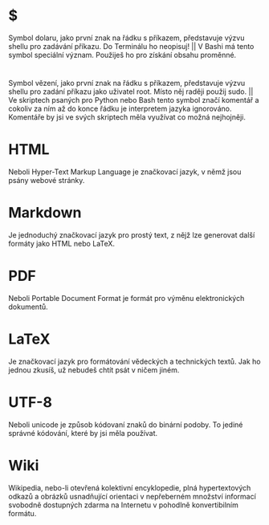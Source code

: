 # $
Symbol dolaru, jako první znak na řádku s příkazem, představuje výzvu 
shellu pro zadávání příkazu. Do Terminálu ho neopisuj!
||
V Bashi má tento symbol speciální význam. Použiješ ho pro získání 
obsahu proměnné.

# #
Symbol vězení, jako první znak na řádku s příkazem, představuje výzvu 
shellu pro zadání příkazu jako uživatel root. Místo něj raději použij 
sudo.
||
Ve skriptech psaných pro Python nebo Bash tento symbol značí 
komentář a cokoliv za ním až do konce řádku je interpretem jazyka 
ignorováno. Komentáře by jsi ve svých skriptech měla využívat co možná 
nejhojněji.

# HTML
Neboli Hyper-Text Markup Language je značkovací jazyk, v němž jsou 
psány webové stránky.

# Markdown
Je jednoduchý značkovací jazyk pro prostý text, z nějž lze generovat 
další formáty jako HTML nebo LaTeX.

# PDF
Neboli Portable Document Format je formát pro výměnu elektronických 
dokumentů.

# LaTeX
Je značkovací jazyk pro formátování vědeckých a technických textů. Jak 
ho jednou zkusíš, už nebudeš chtít psát v ničem jiném.

# UTF-8
Neboli unicode je způsob kódovaní znaků do binární podoby. To jediné 
správné kódování, které by jsi měla používat.

# Wiki

Wikipedia, nebo-li otevřená kolektivní encyklopedie, plná hypertextových odkazů a obrázků usnadňující orientaci v nepřeberném množství informací svobodně dostupných zdarma na Internetu v pohodlně konvertibilním formátu.
